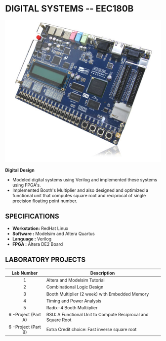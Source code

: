 # DIGITAL SYSTEMS -- EEC180B
![picture alt](/Digital%20Systems_EEC180B/altera_DE2board.jpg)

**Digital Design**
* Modeled digital systems using Verilog and implemented these systems using FPGA's.
* Implemented Booth's Multiplier and also designed and optimized a functional unit that computes square root and reciprocal of single precision floating point number.

## SPECIFICATIONS
* **Workstation:** RedHat Linux
* **Software   :** Modelsim and Altera Quartus
* **Language   :** Verilog
* **FPGA       :** Altera DE2 Board

## LABORATORY PROJECTS
| Lab Number            | Description |
| :-------------------: | --------------------------------------------- |
| 1                     | Altera and Modelsim Tutorial|
| 2                     | Combinational Logic Design|
| 3                     | Booth Multiplier (2 week) with Embedded Memory|
| 4                     | Timing and Power Analysis |
| 5                     | Radix-4 Booth Multiiplier|
| 6 -Project (Part A)   | RSU: A Functional Unit to Compute Reciprocal and Square Root|
| 6 -Project (Part B)   | Extra Credit choice: Fast inverse square root|
